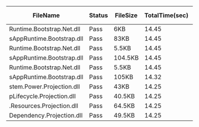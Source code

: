  | FileName                  | Status | FileSize | TotalTime(sec) | Upload(sec) | Submit(sec) | SignWait(sec) | Retry Count | 
 |---------------------------|--------|----------|----------------|-------------|-------------|---------------|-------------|
 | Runtime.Bootstrap.Net.dll | Pass   | 6KB      | 14.45          | 1.01        | 0.41        | 12.74         | 0           | 
 | sAppRuntime.Bootstrap.dll | Pass   | 83KB     | 14.45          | 1.05        | 0.43        | 12.74         | 0           | 
 | Runtime.Bootstrap.Net.dll | Pass   | 5.5KB    | 14.45          | 1.01        | 0.46        | 12.74         | 0           | 
 | sAppRuntime.Bootstrap.dll | Pass   | 104.5KB  | 14.45          | 1.03        | 0.59        | 12.74         | 0           | 
 | Runtime.Bootstrap.Net.dll | Pass   | 5.5KB    | 14.45          | 1.01        | 0.45        | 12.74         | 0           | 
 | sAppRuntime.Bootstrap.dll | Pass   | 105KB    | 14.32          | 0.9         | 0.41        | 12.74         | 0           | 
 | stem.Power.Projection.dll | Pass   | 43KB     | 14.25          | 0.81        | 0.36        | 12.74         | 0           | 
 | pLifecycle.Projection.dll | Pass   | 40.5KB   | 14.25          | 0.81        | 0.38        | 12.74         | 0           | 
 | .Resources.Projection.dll | Pass   | 64.5KB   | 14.25          | 0.81        | 0.4         | 12.74         | 0           | 
 | Dependency.Projection.dll | Pass   | 49.5KB   | 14.25          | 0.85        | 0.34        | 12.74         | 0           | 
